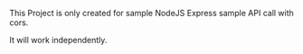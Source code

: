 This Project is only created for sample NodeJS Express sample API call with cors.

It will work independently.